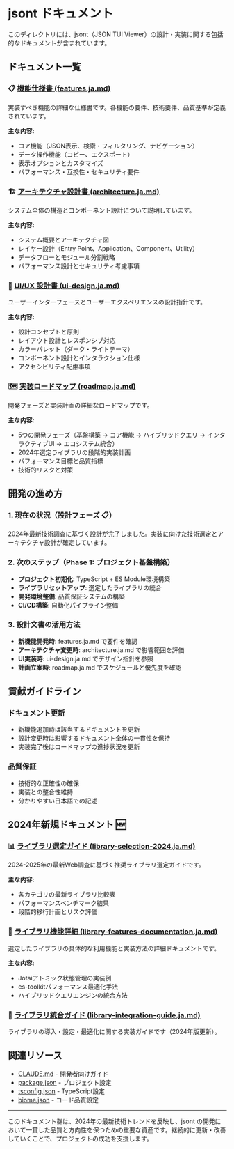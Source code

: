 # jsont ドキュメント

このディレクトリには、jsont（JSON TUI Viewer）の設計・実装に関する包括的なドキュメントが含まれています。

## ドキュメント一覧

### 📋 [機能仕様書 (features.ja.md)](./features.ja.md)
実装すべき機能の詳細な仕様書です。各機能の要件、技術要件、品質基準が定義されています。

**主な内容:**
- コア機能（JSON表示、検索・フィルタリング、ナビゲーション）
- データ操作機能（コピー、エクスポート）
- 表示オプションとカスタマイズ
- パフォーマンス・互換性・セキュリティ要件

### 🏗️ [アーキテクチャ設計書 (architecture.ja.md)](./architecture.ja.md)
システム全体の構造とコンポーネント設計について説明しています。

**主な内容:**
- システム概要とアーキテクチャ図
- レイヤー設計（Entry Point、Application、Component、Utility）
- データフローとモジュール分割戦略
- パフォーマンス設計とセキュリティ考慮事項

### 🎨 [UI/UX 設計書 (ui-design.ja.md)](./ui-design.ja.md)
ユーザーインターフェースとユーザーエクスペリエンスの設計指針です。

**主な内容:**
- 設計コンセプトと原則
- レイアウト設計とレスポンシブ対応
- カラーパレット（ダーク・ライトテーマ）
- コンポーネント設計とインタラクション仕様
- アクセシビリティ配慮事項

### 🗺️ [実装ロードマップ (roadmap.ja.md)](./roadmap.ja.md)
開発フェーズと実装計画の詳細なロードマップです。

**主な内容:**
- 5つの開発フェーズ（基盤構築 → コア機能 → ハイブリッドクエリ → インタラクティブUI → エコシステム統合）
- 2024年選定ライブラリの段階的実装計画
- パフォーマンス目標と品質指標
- 技術的リスクと対策

## 開発の進め方

### 1. 現在の状況（設計フェーズ 📋）
2024年最新技術調査に基づく設計が完了しました。実装に向けた技術選定とアーキテクチャ設計が確定しています。

### 2. 次のステップ（Phase 1: プロジェクト基盤構築）
- **プロジェクト初期化**: TypeScript + ES Module環境構築
- **ライブラリセットアップ**: 選定したライブラリの統合
- **開発環境整備**: 品質保証システムの構築
- **CI/CD構築**: 自動化パイプライン整備

### 3. 設計文書の活用方法
- **新機能開発時**: features.ja.md で要件を確認
- **アーキテクチャ変更時**: architecture.ja.md で影響範囲を評価
- **UI実装時**: ui-design.ja.md でデザイン指針を参照
- **計画立案時**: roadmap.ja.md でスケジュールと優先度を確認

## 貢献ガイドライン

### ドキュメント更新
- 新機能追加時は該当するドキュメントを更新
- 設計変更時は影響するドキュメント全体の一貫性を保持
- 実装完了後はロードマップの進捗状況を更新

### 品質保証
- 技術的な正確性の確保
- 実装との整合性維持
- 分かりやすい日本語での記述

## 2024年新規ドキュメント 🆕

### 📊 [ライブラリ選定ガイド (library-selection-2024.ja.md)](./library-selection-2024.ja.md)
2024-2025年の最新Web調査に基づく推奨ライブラリ選定ガイドです。

**主な内容:**
- 各カテゴリの最新ライブラリ比較表
- パフォーマンスベンチマーク結果
- 段階的移行計画とリスク評価

### 📖 [ライブラリ機能詳細 (library-features-documentation.ja.md)](./library-features-documentation.ja.md)
選定したライブラリの具体的な利用機能と実装方法の詳細ドキュメントです。

**主な内容:**
- Jotaiアトミック状態管理の実装例
- es-toolkitパフォーマンス最適化手法
- ハイブリッドクエリエンジンの統合方法

### 🔧 [ライブラリ統合ガイド (library-integration-guide.ja.md)](./library-integration-guide.ja.md)
ライブラリの導入・設定・最適化に関する実装ガイドです（2024年版更新）。

## 関連リソース

- [CLAUDE.md](../CLAUDE.md) - 開発者向けガイド
- [package.json](../package.json) - プロジェクト設定
- [tsconfig.json](../tsconfig.json) - TypeScript設定
- [biome.json](../biome.json) - コード品質設定

---

このドキュメント群は、2024年の最新技術トレンドを反映し、jsont の開発において一貫した品質と方向性を保つための重要な資産です。継続的に更新・改善していくことで、プロジェクトの成功を支援します。